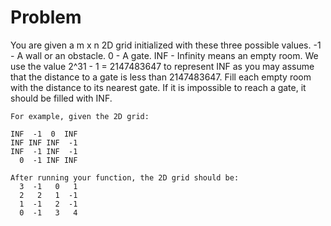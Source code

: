 Problem
===

You are given a m x n 2D grid initialized with these three possible values.
-1 - A wall or an obstacle.
0 - A gate.
INF - Infinity means an empty room. We use the value 2^31 - 1 = 2147483647 to represent INF as you may assume that the distance to a gate is less than 2147483647.
Fill each empty room with the distance to its nearest gate. If it is impossible to reach a gate, it should be filled with INF.

    For example, given the 2D grid:
    
    INF  -1  0  INF
    INF INF INF  -1
    INF  -1 INF  -1
      0  -1 INF INF
    
    After running your function, the 2D grid should be:
      3  -1   0   1
      2   2   1  -1
      1  -1   2  -1
      0  -1   3   4
